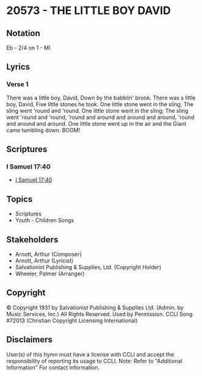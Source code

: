 # 20573 - THE LITTLE BOY DAVID

## Notation

Eb - 2/4 on 1 - MI

## Lyrics

### Verse 1

There was a little boy, David, Down by the babblin' brook. There was s little boy, David, Five little stones he took. One little stone went in the sling; The sling went 'round and 'round. One little stone went in the sling; The sling went 'round and 'round, 'round and around and around and around, 'round and around and around. One little stone went up in the air and the Giant came tumbling down. BOOM!


## Scriptures

### I Samuel 17:40

- [I Samuel 17:40](https://www.biblegateway.com/passage/?search=I%20Samuel%2017%3A40)


## Topics

- Scriptures
- Youth - Children Songs

## Stakeholders

- Arnott, Arthur (Composer)
- Arnott, Arthur (Lyricist)
- Salvationist Publishing & Supplies, Ltd. (Copyright Holder)
- Wheeler, Palmer (Arranger)

## Copyright

© Copyright 1931 by Salvationist Publishing & Supplies Ltd. (Admin. by Music Services, Inc.) All Rights Reserved. Used by Permission. CCLI Song #72013
(Christian Copyright Licensing International)

## Disclaimers

User(s) of this hymn must have a license with CCLI and accept the responsibility of reporting its usage to CCLI.
Note: Refer to "Additional Information" For contact information.

